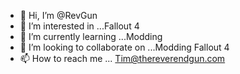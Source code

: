 - 👋 Hi, I’m @RevGun
- 👀 I’m interested in ...Fallout 4
- 🌱 I’m currently learning ...Modding
- 💞️ I’m looking to collaborate on ...Modding Fallout 4
- 📫 How to reach me ... Tim@thereverendgun.com

<!---
RevGun/RevGun is a ✨ special ✨ repository because its `README.md` (this file) appears on your GitHub profile.
You can click the Preview link to take a look at your changes.
--->
